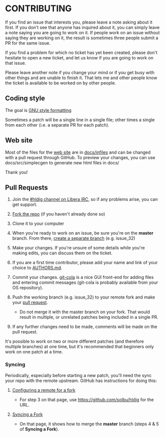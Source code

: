 # CONTRIBUTING

If you find an issue that interests you, please leave a note asking
about it first. If you don't see that anyone has inquired about it, you
can simply leave a note saying you are going to work on it. If people
work on an issue without saying they are working on it, the result is
sometimes three people submit a PR for the same issue.

If you find a problem for which no ticket has yet been created, please
don't hesitate to open a new ticket, and let us know if you are going
to work on that issue.

Please leave another note if you change your mind or if you get busy
with other things and are unable to finish it. That lets me and other
people know the ticket is available to be worked on by other people.

## Coding style

The goal is [GNU style formatting][GNU_style_guide]

Sometimes a patch will be a single line in a single file; other times a
single from each other (i.e. a separate PR for each patch).

## Web site

Most of the files for the [web site][hldig_website] are in
[docs/infiles][site_infiles] and can be changed with a pull request
through GitHub. To preview your changes, you can use
docs/src/simplecgen to generate new html files in docs/

Thank you!

## Pull Requests

1. Join the [#hldig channel on Libera
IRC](ircs://irc.libera.chat:6697/hldig), so if
any problems arise, you can get support.

2. [Fork the repo][fork] (if you haven't already done so)

3. Clone it to your computer

4. When you're ready to work on an issue, be sure you're on the
**master** branch. From there, [create a separate branch][sep_branch]
(e.g. issue_32)

5. Make your changes. If you're unsure of some details while you're
making edits, you can discuss them on the ticket.

7. If you are a first time contributor, please add your name and link
of your choice to [AUTHORS.md][authors].

8. Commit your changes. [git-cola][git-cola] is a nice GUI front-end
for adding files and entering commit messages (git-cola is probably
available from your OS repository).

9. Push the working branch (e.g. issue_32) to your remote fork and make
your [pull request][PR].
    * Do not merge it with the master branch on your fork. That would
    result in multiple, or unrelated patches being included in a single
    PR.

10. If any further changes need to be made, comments will be made on the
pull request.

It's possible to work on two or more different patches (and therefore
multiple branches) at one time, but it's recommended that beginners
only work on one patch at a time.

### Syncing ###

Periodically, especially before starting a new patch, you'll need the sync your
repo with the remote upstream. GitHub has instructions for doing this:

1. [Configuring a remote for a fork](https://help.github.com/articles/configuring-a-remote-for-a-fork/)
    * For step 3 on that page, use https://github.com/solbu/hldig
    for the URL.

2. [Syncing a Fork](https://help.github.com/articles/syncing-a-fork/)
    * On that page, it shows how to merge the **master** branch (steps
    4 & 5 of **Syncing a Fork**).

[GNU_style_guide]: https://www.gnu.org/prep/standards/html_node/Formatting.html
[hldig_website]: https://solbu.github.io/hldig/
[site_infiles]: https://github.com/solbu/hldig/blob/master/docs/infiles
[authors]: https://github.com/solbu/hldig/blob/master/AUTHORS.md
[git-cola]: https://git-cola.github.io/
[fork]: https://github.com/solbu/hldig/fork
[sep_branch]: https://github.com/Kunena/Kunena-Forum/wiki/Create-a-new-branch-with-git-and-manage-branches
[PR]: https://help.github.com/articles/creating-a-pull-request-from-a-fork/
